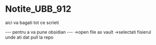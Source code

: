 # Notite_UBB_912
aici va bagati tot ce scrieti 

--- pentru a va pune obsidian ---
->open file as vault
->selectati fisierul unde ati dat pull la repo
